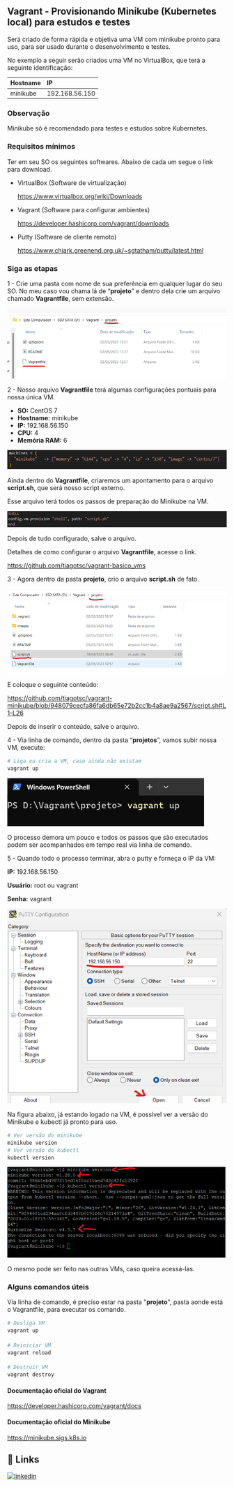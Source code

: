 ﻿
## Vagrant - Provisionando Minikube (Kubernetes local) para estudos e testes

Será criado de forma rápida e objetiva uma VM com minikube pronto para uso, para ser usado durante o desenvolvimento e testes.

No exemplo a seguir serão criados uma VM no VirtualBox, que terá a seguinte identificação:

| Hostname   | IP       |
| :---------- | :--------- |
| minikube | 192.168.56.150 |

### Observação

Minikube só é recomendado para testes e estudos sobre Kubernetes.

### Requisitos mínimos

Ter em seu SO os seguintes softwares.
Abaixo de cada um segue o link para download.

- VirtualBox (Software de virtualização)

  https://www.virtualbox.org/wiki/Downloads

- Vagrant (Software para configurar ambientes)

  https://developer.hashicorp.com/vagrant/downloads

- Putty (Software de cliente remoto)

  https://www.chiark.greenend.org.uk/~sgtatham/putty/latest.html

### Siga as etapas

1 - Crie uma pasta com nome de sua preferência em qualquer lugar do seu SO. No meu caso vou chama lá de “**projeto**” e dentro dela crie um arquivo chamado **Vagrantfile**, sem extensão.

![App Screenshot](images/img1.png)

2 - Nosso arquivo **Vagrantfile** terá algumas configurações pontuais para nossa única VM.

- **SO:** CentOS 7
- **Hostname:** minikube
- **IP:** 192.168.56.150
- **CPU:** 4
- **Memória RAM:** 6

![App Screenshot](images/img2.png)

Ainda dentro do **Vagrantfile**, criaremos um apontamento para o arquivo **script.sh**, que será nosso script externo.

Esse arquivo terá todos os passos de preparação do Minikube na VM.

![App Screenshot](images/img3.png)

Depois de tudo configurado, salve o arquivo.

Detalhes de como configurar o arquivo **Vagrantfile**, acesse o link.

https://github.com/tiagotsc/vagrant-basico_vms

3 - Agora dentro da pasta **projeto**, crio o arquivo **script.sh** de fato.

![App Screenshot](images/img4.png)

E coloque o seguinte conteúdo:

https://github.com/tiagotsc/vagrant-minikube/blob/948079cecfa86fa6db65e72b2cc1b4a8ae9a2567/script.sh#L1-L26

Depois de inserir o conteúdo, salve o arquivo.

4 - Via linha de comando, dentro da pasta “**projetos**”, vamos subir nossa VM, execute:

```bash
# Liga ou cria a VM, caso ainda não existam
vagrant up
```

![App Screenshot](images/img5.png)

O processo demora um pouco e todos os passos que são executados podem ser acompanhados em tempo real via linha de comando.

5 - Quando todo o processo terminar, abra o putty e forneça o IP da VM:

**IP:** 192.168.56.150

**Usuário:** root ou vagrant

**Senha:** vagrant

![App Screenshot](images/img6.png)

Na figura abaixo, já estando logado na VM, é possível ver a versão do Minikube e kubectl já pronto para uso.

```bash
# Ver versão do minikube
minikube version
# Ver versão do kubectl
kubectl version
```

![App Screenshot](images/img7.png)

O mesmo pode ser feito nas outras VMs, caso queira acessá-las.

### Alguns comandos úteis

Via linha de comando, é preciso estar na pasta "**projeto**", pasta aonde está o Vagrantfile,  para executar os comando.

```bash
# Desliga VM
vagrant up

# Reiniciar VM
vagrant reload

# Destruir VM
vagrant destroy
```

#### Documentação oficial do Vagrant

https://developer.hashicorp.com/vagrant/docs

#### Documentação oficial do Minikube
https://minikube.sigs.k8s.io

## 🔗 Links
[![linkedin](https://img.shields.io/badge/linkedin-0A66C2?style=for-the-badge&logo=linkedin&logoColor=white)](https://www.linkedin.com/in/tiago-s-costa)
